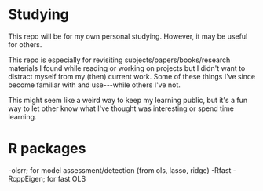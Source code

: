 # Studying
This repo will be for my own personal studying. However, it may be useful for others.

This repo is especially for revisiting subjects/papers/books/research materials I found while reading or working on projects but I didn't want to distract myself from my (then) current work. Some of these things I've since become familiar with and use---while others I've not. 

This might seem like a weird way to keep my learning public, but it's a fun way to let other know what I've thought was interesting or spend time learning.
# R packages
  -olsrr; for model assessment/detection (from ols, lasso, ridge) 
  -Rfast
  -RcppEigen; for fast OLS

